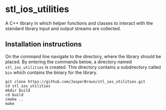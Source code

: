# stl_ios_utilities

A C++ library in which helper functions and classes to interact with the
standard library input and output streams are collected.

## Installation instructions

On the command line navigate to the directory, where the library should be
placed. By entering the commands below, a directory named `stl_ios_utilities`
is created. This directory contains a subdirectory called `bin` which contains
the binary for the library.
```
git clone https://github.com/JasperBraun/stl_ios_utilities.git
cd stl_ios_utilities
mkdir build
cd build
cmake ..
make
```